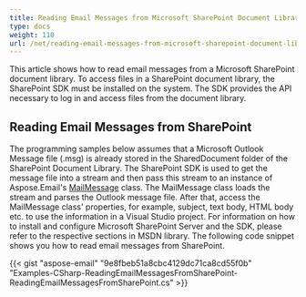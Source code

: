 ```yaml
---
title: Reading Email Messages from Microsoft SharePoint Document Library
type: docs
weight: 110
url: /net/reading-email-messages-from-microsoft-sharepoint-document-library/
---
```



This article shows how to read email messages from a Microsoft SharePoint document library. To access files in a SharePoint document library, the SharePoint SDK must be installed on the system. The SDK provides the API necessary to log in and access files from the document library.
## **Reading Email Messages from SharePoint**
The programming samples below assumes that a Microsoft Outlook Message file (.msg) is already stored in the SharedDocument folder of the SharePoint Document Library. The SharePoint SDK is used to get the message file into a stream and then pass this stream to an instance of Aspose.Email's [MailMessage](http://www.aspose.com/api/net/email/aspose.email/mailmessage) class. The MailMessage class loads the stream and parses the Outlook message file. After that, access the MailMessage class' properties, for example, subject, text body, HTML body etc. to use the information in a Visual Studio project. For information on how to install and configure Microsoft SharePoint Server and the SDK, please refer to the respective sections in MSDN library. The following code snippet shows you how to read email messages from SharePoint.



{{< gist "aspose-email" "9e8fbeb51a8cbc4129dc71ca8cd55f0b" "Examples-CSharp-ReadingEmailMessagesFromSharePoint-ReadingEmailMessagesFromSharePoint.cs" >}}
